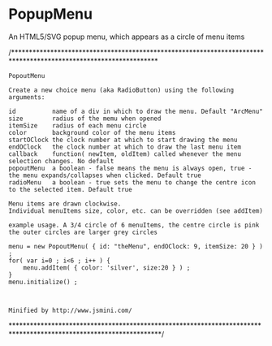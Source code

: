 # PopupMenu
An HTML5/SVG popup menu, which appears as a circle of menu items

/*****************************************************************************************************************

  	PopoutMenu
  	
	Create a new choice menu (aka RadioButton) using the following arguments:
	
	id 			name of a div in which to draw the menu. Default "ArcMenu"
	size 		radius of the memu when opened
	itemSize	radius of each menu circle
	color		background color of the menu items
	startOClock	the clock number at which to start drawing the menu
	endOClock	the clock number at which to draw the last menu item
	callback	function( newItem, oldItem) called whenever the menu selection changes. No default
	popoutMenu	a boolean - false means the menu is always open, true - the menu expands/collapses when clicked. Default true
	radioMenu	a boolean - true sets the menu to change the centre icon to the selected item. Default true
	
	Menu items are drawn clockwise.
	Individual menuItems size, color, etc. can be overridden (see addItem)
	
	example usage. A 3/4 circle of 6 menuItems, the centre circle is pink the outer circles are larger grey circles
	
	menu = new PopoutMenu( { id: "theMenu", endOClock: 9, itemSize: 20 } ) ;
	for( var i=0 ; i<6 ; i++ ) {
		menu.addItem( { color: 'silver', size:20 } ) ;
	}
	menu.initialize() ; 
	
	
	
	Minified by http://www.jsmini.com/
******************************************************************************************************************/

